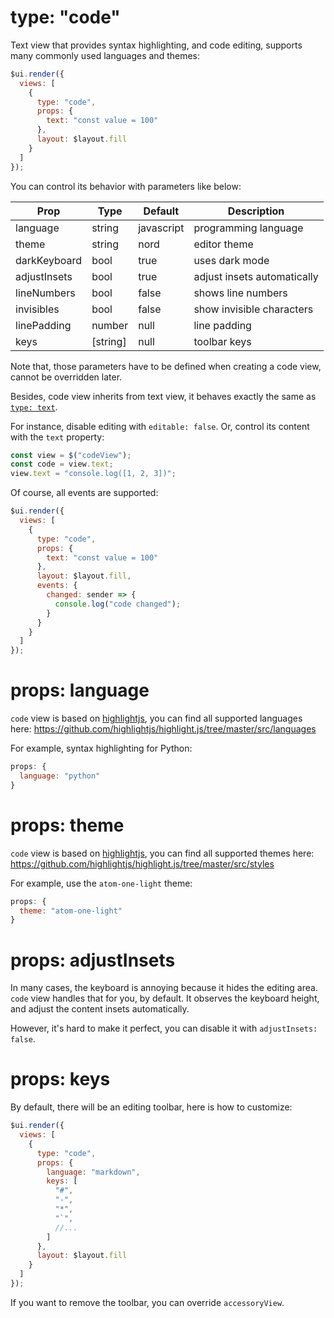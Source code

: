 # type: "code"

Text view that provides syntax highlighting, and code editing, supports many commonly used languages and themes:

```js
$ui.render({
  views: [
    {
      type: "code",
      props: {
        text: "const value = 100"
      },
      layout: $layout.fill
    }
  ]
});
```

You can control its behavior with parameters like below:

Prop | Type | Default | Description
---|---|---|---
language | string | javascript | programming language
theme | string | nord | editor theme
darkKeyboard | bool | true | uses dark mode
adjustInsets | bool | true | adjust insets automatically
lineNumbers | bool | false | shows line numbers
invisibles | bool | false | show invisible characters
linePadding | number | null | line padding
keys | [string] | null | toolbar keys

Note that, those parameters have to be defined when creating a code view, cannot be overridden later.

Besides, code view inherits from text view, it behaves exactly the same as [`type: text`](en/component/text.md).

For instance, disable editing with `editable: false`. Or, control its content with the `text` property:

```js
const view = $("codeView");
const code = view.text;
view.text = "console.log([1, 2, 3])";
```

Of course, all events are supported:

```js
$ui.render({
  views: [
    {
      type: "code",
      props: {
        text: "const value = 100"
      },
      layout: $layout.fill,
      events: {
        changed: sender => {
          console.log("code changed");
        }
      }
    }
  ]
});
```

# props: language

`code` view is based on [highlightjs](https://highlightjs.org/), you can find all supported languages here: https://github.com/highlightjs/highlight.js/tree/master/src/languages

For example, syntax highlighting for Python:

```js
props: {
  language: "python"
}
```

# props: theme

`code` view is based on [highlightjs](https://highlightjs.org/), you can find all supported themes here: https://github.com/highlightjs/highlight.js/tree/master/src/styles

For example, use the `atom-one-light` theme:

```js
props: {
  theme: "atom-one-light"
}
```

# props: adjustInsets

In many cases, the keyboard is annoying because it hides the editing area. `code` view handles that for you, by default. It observes the keyboard height, and adjust the content insets automatically.

However, it's hard to make it perfect, you can disable it with `adjustInsets: false`.

# props: keys

By default, there will be an editing toolbar, here is how to customize:

```js
$ui.render({
  views: [
    {
      type: "code",
      props: {
        language: "markdown",
        keys: [
          "#",
          "-",
          "*",
          "`",
          //...
        ]
      },
      layout: $layout.fill
    }
  ]
});
```

If you want to remove the toolbar, you can override `accessoryView`.